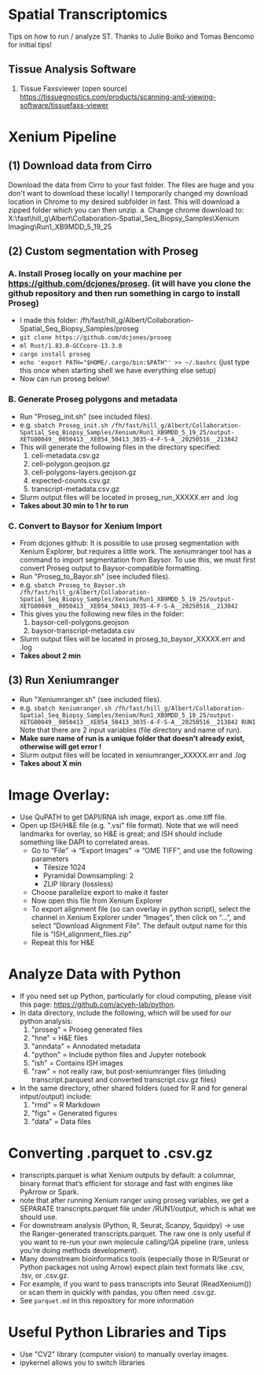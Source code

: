 # Spatial Transcriptomics
Tips on how to run / analyze ST.  Thanks to Julie Boiko and Tomas Bencomo for initial tips!

## Tissue Analysis Software
1) Tissue Faxsviewer (open source)
https://tissuegnostics.com/products/scanning-and-viewing-software/tissuefaxs-viewer

# Xenium Pipeline

## (1) Download data from Cirro
Download the data from Cirro to your fast folder. The files are huge and you don't want to download these locally! I temporarily changed my download location in Chrome to my desired subfolder in fast. This will download a zipped folder which you can then unzip.
a.	Change chrome download to: X:\fast\hill_g\Albert\Collaboration-Spatial_Seq_Biopsy_Samples\Xenium Imaging\Run1_XB9MDD_5_19_25

## (2) Custom segmentation with Proseg
### A. Install Proseg locally on your machine per https://github.com/dcjones/proseg. (it will have you clone the github repository and then run something in cargo to install Proseg)
  - I made this folder: /fh/fast/hill_g/Albert/Collaboration-Spatial_Seq_Biopsy_Samples/proseg
  - ```git clone https://github.com/dcjones/proseg```
  - ```ml Rust/1.83.0-GCCcore-13.3.0```
  - ```cargo install proseg```
  - ```echo 'export PATH="$HOME/.cargo/bin:$PATH"' >> ~/.bashrc```  (just type this once when starting shell we have everything else setup)
  - Now can run proseg below!
### B. Generate Proseg polygons and metadata
  - Run "Proseg_init.sh" (see included files).
  - e.g. ```sbatch Proseg_init.sh /fh/fast/hill_g/Albert/Collaboration-Spatial_Seq_Biopsy_Samples/Xenium/Run1_XB9MDD_5_19_25/output-XETG00049__0050413__XE054_50413_3035-4-F-S-A__20250516__213842```
  - This will generate the following files in the directory specified:
    1.	cell-metadata.csv.gz
    2.	cell-polygon.geojson.gz
    3.	cell-polygons-layers.geojson.gz
    4.	expected-counts.csv.gz
    5.	transcript-metadata.csv.gz
  - Slurm output files will be located in proseg_run_XXXXX.err and .log
  - **Takes about 30 min to 1 hr to run**
### C. Convert to Baysor for Xenium Import
  - From dcjones github: It is possible to use proseg segmentation with Xenium Explorer, but requires a little work. The xeniumranger tool has a command to import segmentation from Baysor. To use this, we must first convert Proseg output to Baysor-compatible formatting.
  - Run "Proseg_to_Bayor.sh" (see included files).
  - e.g. ```sbatch Proseg_to_Baysor.sh /fh/fast/hill_g/Albert/Collaboration-Spatial_Seq_Biopsy_Samples/Xenium/Run1_XB9MDD_5_19_25/output-XETG00049__0050413__XE054_50413_3035-4-F-S-A__20250516__213842```
  - This gives you the following new files in the folder:
    1.	baysor-cell-polygons.geojson
    2.	baysor-transcript-metadata.csv
  - Slurm output files will be located in proseg_to_baysor_XXXXX.err and .log
  - **Takes about 2 min**

## (3) Run Xeniumranger
  - Run "Xeniumranger.sh" (see included files).
  - e.g. ```sbatch Xeniumranger.sh /fh/fast/hill_g/Albert/Collaboration-Spatial_Seq_Biopsy_Samples/Xenium/Run1_XB9MDD_5_19_25/output-XETG00049__0050413__XE054_50413_3035-4-F-S-A__20250516__213842 RUN1``` Note that there are 2 input variables (file directory and name of run).
  - **Make sure name of run is a unique folder that doesn't already exist, otherwise will get error !**
  - Slurm output files will be located in xeniumranger_XXXXX.err and .log
  - **Takes about X min**

# Image Overlay:
- Use QuPATH to get DAPI/RNA ish image, export as .ome.tiff file. 
- Open up ISH/H&E file (e.g. ".vsi" file format).  Note that we will need landmarks for overlay, so H&E is great; and ISH should include something like DAPI to correlated areas.
  - Go to “File” -> “Export Images” -> “OME TIFF”, and use the following parameters
    - Tilesize 1024
    - Pyramidal Downsampling: 2
    - ZLIP library (lossless)
  - Choose parallelize export to make it faster
  - Now open this file from Xenium Explorer
  - To export alignment file (so can overlay in python script), select the channel in Xenium Explorer under “Images”, then click on “…”, and select “Download Alignment File”.  The default output name for this file is “ISH_alignment_files.zip”
  - Repeat this for H&E
    
# Analyze Data with Python
  - If you need set up Python, particularly for cloud computing, please visit this page: https://github.com/acyeh-lab/python.
  - In data directory, include the following, which will be used for our python analysis:
    1. "proseg" = Proseg generated files
    2. "hne" = H&E files
    3. "anndata" = Annodated metadata
    4. "python" = Include python files and Jupyter notebook
    5. "ish" = Contains ISH images
    6. "raw" = not really raw, but post-xeniumranger files (inluding transcript.parquest and converted transcript.csv.gz files)
  - In the same directory, other shared folders (used for R and for general intput/output) include:
    1. "rmd" = R Markdown
    2. "figs" = Generated figures
    3. "data" = Data files

# Converting .parquet to .csv.gz
  - transcripts.parquet is what Xenium outputs by default: a columnar, binary format that’s efficient for storage and fast with engines like PyArrow or Spark.
  - note that after running Xenium ranger using proseg variables, we get a SEPARATE transcripts.parquet file under /RUN1/output, which is what we should use.
  - For downstream analysis (Python, R, Seurat, Scanpy, Squidpy) → use the Ranger-generated transcripts.parquet. The raw one is only useful if you want to re-run your own molecule calling/QA pipeline (rare, unless you’re doing methods development).
  - Many downstream bioinformatics tools (especially those in R/Seurat or Python packages not using Arrow) expect plain text formats like .csv, .tsv, or .csv.gz.
  - For example, if you want to pass transcripts into Seurat (ReadXenium()) or scan them in quickly with pandas, you often need .csv.gz.
  - See `parquet.md` in this repository for more information


# Useful Python Libraries and Tips
  - Use "CV2" library (computer vision) to manually overlay images.
  - ipykernel allows you to switch libraries
    
  
  


